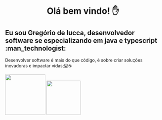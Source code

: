 <h1 align="center">Olá bem vindo! ✋</h1>
<h2>Eu sou Gregório de lucca, desenvolvedor software se especializando em java e typescript :man_technologist:  </h2>
<p>Desenvolver software é mais do que código, é sobre criar soluções inovadoras e impactar vidas;💻☕</p>

<img height="130em"    src="https://github-readme-stats.vercel.app/api/top-langs/?username=gregoriodelucca&theme=dracula&hide_border=false&&layout=compact"/>
<img  height="110em"   src="https://github-readme-stats.vercel.app/api?username=gregoriodelucca&count_private=true&include_all_commits=true&show_icons=true&theme=dracula&hide_border=false&show_owner=true"/>






